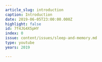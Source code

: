 ```yaml
---
article_slug: introduction
caption: Introduction
date: 2019-06-05T23:00:00.000Z
highlight: false
id: 7f4JG4X5pHY
index: 0
issue: content/issues/sleep-and-memory.md
type: youtube
years: 2019

---
```

